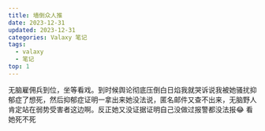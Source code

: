 ```yaml
---
title: 墙倒众人推
date: 2023-12-31
updated: 2023-12-31
categories: Valaxy 笔记
tags:
  - valaxy
  - 笔记
top: 1
---
```

无脑雇佣兵到位，坐等看戏。到时候舆论彻底压倒白日焰我就哭诉说我被她骚扰抑郁症了想死，然后抑郁症证明一拿出来她没法说，匿名邮件又查不出来，无脑野人肯定站在弱势受害者这边啊。反正她又没证据证明自己没做过报警都没法报😂 看她死不死
